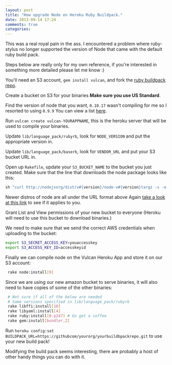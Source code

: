 ```yaml
---
layout: post
title: "How upgrade Node on Heroku Ruby Buildpack."
date: 2013-09-14 17:24
comments: true
categories: 
---
```


This was a real royal pain in the ass. I encountered a problem where
ruby-stylus no longer supported the version of Node that came with the default
ruby build pack.

Steps below are really only for my own reference, if you're interested in
something more detailed please let me know :)

You'll need an S3 account, `gem install vulcan`, and fork the [ruby
buildpack repo][buildpack].

Create a bucket on S3 for your binaries **Make sure you use US Standard**.

Find the version of node that you want, `0.10.17` wasn't compiling
for me so I resorted to using `0.9.9` You can view a list [here][node-versions].

Run `vulcan create vulcan-YOURAPPNAME`, this is the heroku server that will
be used to compile your binaries.

Update `lib/language_pack/rubyrb`, look for `NODE_VERSION` and put the
appropriate version in.

Update `lib/language_pack/baserb`, look for `VENDOR_URL` and put your S3
bucket URL in.

Open up `Rakefile`, update your `S3_BUCKET_NAME` to the bucket you just
created. Make sure that the line that downloads the node package looks 
like this:

``` ruby
sh "curl http://nodejsorg/dist/v#{version}/node-v#{version}targz -s -o | tar vzxf -"
```

Newer distros of node are all under the URL format above Again [take a
look at this link][node-versions] to see if it applies to you.

Grant List and View permissions of your new bucket to everyone (Heroku will
need to use this bucket to download binaries.)

We need to make sure that we send the correct AWS credentials when uploading 
to the bucket:

``` bash
export S3_SECRET_ACCESS_KEY=youaccesskey
export S3_ACCESS_KEY_ID=accesskeyid
```

Finally we can compile node on the Vulcan Heroku App and store it on our
S3 account:

``` bash
 rake node:install[9]
```

Since we are using our new amazon bucket to serve binaries, it will also
need to have copies of some of the other binaries:

``` bash
 # Not sure if all of the below are needed
 # Same versions specified in lib/language_pack/rubyrb
 rake libffi:install[10]
 rake libyaml:install[4]
 rake ruby:install[0-p247] # Go get a coffee
 rake gem:install[bundler,2]
```

Run `heroku config:set BUILDPACK_URL=https://githubcom/yourorg/yourbuildbpackrepo.git`
to use your new build pack!

Modifying the build pack seems interesting, there are probably a host of other
handy things you can do with it.

[buildpack]: https://github.com/heroku/heroku-buildpack-ruby
[node-versions]: http://nodejs.org/dist/
